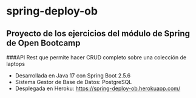 # spring-deploy-ob
## Proyecto de los ejercicios del módulo de Spring de Open Bootcamp
###API Rest que permite hacer CRUD completo sobre una colección de laptops
* Desarrollada en Java 17 con Spring Boot 2.5.6  
* Sistema Gestor de Base de Datos: PostgreSQL
* Desplegada en Heroku: https://spring-deploy-ob.herokuapp.com/
